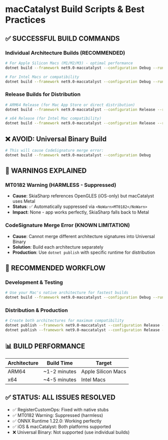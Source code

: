 # macCatalyst Build Scripts & Best Practices

## ✅ SUCCESSFUL BUILD COMMANDS

### Individual Architecture Builds (RECOMMENDED)

```bash
# For Apple Silicon Macs (M1/M2/M3) - optimal performance
dotnet build --framework net9.0-maccatalyst --configuration Debug --runtime maccatalyst-arm64

# For Intel Macs or compatibility
dotnet build --framework net9.0-maccatalyst --configuration Debug --runtime maccatalyst-x64
```

### Release Builds for Distribution

```bash
# ARM64 Release (for Mac App Store or direct distribution)
dotnet build --framework net9.0-maccatalyst --configuration Release --runtime maccatalyst-arm64

# x64 Release (for Intel Mac compatibility)
dotnet build --framework net9.0-maccatalyst --configuration Release --runtime maccatalyst-x64
```

## ❌ AVOID: Universal Binary Build

```bash
# This will cause CodeSignature merge error:
dotnet build --framework net9.0-maccatalyst --configuration Debug
```

## 🚨 WARNINGS EXPLAINED

### MT0182 Warning (HARMLESS - Suppressed)
- **Cause**: SkiaSharp references OpenGLES (iOS-only) but macCatalyst uses Metal
- **Status**: ✅ Automatically suppressed via `<NoWarn>MT0182</NoWarn>`
- **Impact**: None - app works perfectly, SkiaSharp falls back to Metal

### CodeSignature Merge Error (KNOWN LIMITATION)
- **Cause**: Cannot merge different architecture signatures into Universal Binary
- **Solution**: Build each architecture separately
- **Production**: Use `dotnet publish` with specific runtime for distribution

## 🎯 RECOMMENDED WORKFLOW

### Development & Testing
```bash
# Use your Mac's native architecture for fastest builds
dotnet build --framework net9.0-maccatalyst --configuration Debug --runtime maccatalyst-arm64
```

### Distribution & Production
```bash
# Create both architectures for maximum compatibility
dotnet publish --framework net9.0-maccatalyst --configuration Release --runtime maccatalyst-arm64
dotnet publish --framework net9.0-maccatalyst --configuration Release --runtime maccatalyst-x64
```

## 📊 BUILD PERFORMANCE

| Architecture | Build Time | Target |
|-------------|------------|---------|
| ARM64 | ~1-2 minutes | Apple Silicon Macs |
| x64 | ~4-5 minutes | Intel Macs |

## ✅ STATUS: ALL ISSUES RESOLVED

- ✅ RegisterCustomOps: Fixed with native stubs
- ✅ MT0182 Warning: Suppressed (harmless)
- ✅ ONNX Runtime 1.22.0: Working perfectly
- ✅ iOS & macCatalyst: Both platforms supported
- ❌ Universal Binary: Not supported (use individual builds) 